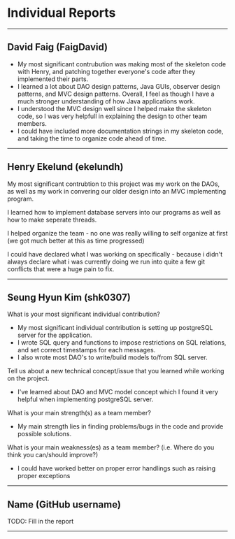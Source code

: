 # Individual Reports

-----

## David Faig (FaigDavid)

 * My most significant contrubution was making most of the skeleton code with Henry, and patching together everyone's code after they implemented their parts.
 * I learned a lot about DAO design patterns, Java GUIs, observer design patterns, and MVC design patterns. Overall, I feel as though I have a much stronger understanding of how Java applications work.
 * I understood the MVC design well since I helped make the skeleton code, so I was very helpfull in explaining the design to other team members.
 * I could have included more documentation strings in my skeleton code, and taking the time to organize code ahead of time.

----

## Henry Ekelund (ekelundh)

My most significant contrubtion to this project was my work on the DAOs, as well as my work in convering our older design into an MVC implementing program. 

I learned how to implement database servers into our programs as well as how to make seperate threads. 

I helped organize the team - no one was really willing to self organize at first (we got much better at this as time progressed)

I could have declared what I was working on specifically - because i didn't always declare what i was currently doing we run into quite a few git conflicts that were a huge pain to fix.

----

## Seung Hyun Kim (shk0307)

What is your most significant individual contribution?
* My most significant individual contribution is setting up postgreSQL server for the application.
* I wrote SQL query and functions to impose restrictions on SQL relations, and set correct timestamps for each messages.
* I also wrote most DAO's to write/build models to/from SQL server.

Tell us about a new technical concept/issue that you learned while working on the project.
* I've learned about DAO and MVC model concept which I found it very helpful when implementing postgreSQL server.

What is your main strength(s) as a team member?
* My main strength lies in finding problems/bugs in the code and provide possible solutions.

What is your main weakness(es) as a team member? (i.e. Where do you think you can/should improve?)
* I could have worked better on proper error handlings such as raising proper exceptions

----
## Name (GitHub username)

TODO: Fill in the report


----
